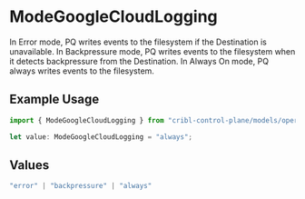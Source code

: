 # ModeGoogleCloudLogging

In Error mode, PQ writes events to the filesystem if the Destination is unavailable. In Backpressure mode, PQ writes events to the filesystem when it detects backpressure from the Destination. In Always On mode, PQ always writes events to the filesystem.

## Example Usage

```typescript
import { ModeGoogleCloudLogging } from "cribl-control-plane/models/operations";

let value: ModeGoogleCloudLogging = "always";
```

## Values

```typescript
"error" | "backpressure" | "always"
```